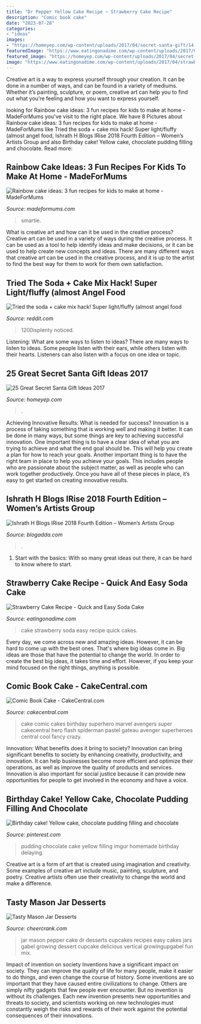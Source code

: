 ```yaml
---
title: "Dr Pepper Yellow Cake Recipe ~ Strawberry Cake Recipe"
description: "Comic book cake"
date: "2023-07-28"
categories:
- "ideas"
images:
- "https://homeyep.com/wp-content/uploads/2017/04/secret-santa-gift/14-secret-santa-gifts.jpg"
featuredImage: "https://www.eatingonadime.com/wp-content/uploads/2017/04/strawberry-soda-cake-up-close.jpg"
featured_image: "https://homeyep.com/wp-content/uploads/2017/04/secret-santa-gift/14-secret-santa-gifts.jpg"
image: "https://www.eatingonadime.com/wp-content/uploads/2017/04/strawberry-soda-cake-up-close.jpg"
---
```



Creative art is a way to express yourself through your creation. It can be done in a number of ways, and can be found in a variety of mediums. Whether it’s painting, sculpture, or poem, creative art can help you to find out what you’re feeling and how you want to express yourself.

	

		
looking for Rainbow cake ideas: 3 fun recipes for kids to make at home - MadeForMums you've visit to the right place. We have 8 Pictures about Rainbow cake ideas: 3 fun recipes for kids to make at home - MadeForMums like Tried the soda + cake mix hack! Super light/fluffy (almost angel food, Ishrath H Blogs IRise 2018 Fourth Edition – Women’s Artists Group and also Birthday cake! Yellow cake, chocolate pudding filling and chocolate. Read more:
		
    
## Rainbow Cake Ideas: 3 Fun Recipes For Kids To Make At Home - MadeForMums

<img loading=lazy src="https://images.immediate.co.uk/production/volatile/sites/28/2020/04/smartie-rainbow-cake-6155af2.jpg?quality=90&amp;resize=620%2C413" onerror="this.onerror=null;this.src='https://tse2.mm.bing.net/th?id=OIP.W9oalKaq2KxyvO3H837f7wHaE7&amp;pid=15.1';" alt="Rainbow cake ideas: 3 fun recipes for kids to make at home - MadeForMums">

_Source: madeformums.com_

>smartie. 

	

What is creative art and how can it be used in the creative process?
Creative art can be used in a variety of ways during the creative process. It can be used as a tool to help identify ideas and make decisions, or it can be used to help create new concepts and ideas. There are many different ways that creative art can be used in the creative process, and it is up to the artist to find the best way for them to work for them own satisfaction.

    
## Tried The Soda + Cake Mix Hack! Super Light/fluffy (almost Angel Food

<img loading=lazy src="https://external-preview.redd.it/hrFXBjeoFieHXbmbHElBJTN5uC02BZ8iyyuqyyzNYxU.jpg?width=640&amp;crop=smart&amp;auto=webp&amp;s=1499649cb4fd3bdf981b4750016e771b45f40759" onerror="this.onerror=null;this.src='https://tse4.mm.bing.net/th?id=OIP.3Bg3lPJWxXxFr6V9zuDFxQHaJ3&amp;pid=15.1';" alt="Tried the soda + cake mix hack! Super light/fluffy (almost angel food">

_Source: reddit.com_

>1200isplenty noticed. 

	

Listening: What are some ways to listen to ideas?
There are many ways to listen to ideas. Some people listen with their ears, while others listen with their hearts. Listeners can also listen with a focus on one idea or topic.

    
## 25 Great Secret Santa Gift Ideas 2017

<img loading=lazy src="https://homeyep.com/wp-content/uploads/2017/04/secret-santa-gift/14-secret-santa-gifts.jpg" onerror="this.onerror=null;this.src='https://tse4.mm.bing.net/th?id=OIP.fyceGcNzjeHk4tdAybdkyQHaVE&amp;pid=15.1';" alt="25 Great Secret Santa Gift Ideas 2017">

_Source: homeyep.com_

>. 

	

Achieving Innovative Results: What is needed for success?
Innovation is a process of taking something that is working well and making it better. It can be done in many ways, but some things are key to achieving successful innovation. One important thing is to have a clear idea of what you are trying to achieve and what the end goal should be. This will help you create a plan for how to reach your goals. Another important thing is to have the right team in place to help you achieve your goals. This includes people who are passionate about the subject matter, as well as people who can work together productively. Once you have all of these pieces in place, it’s easy to get started on creating innovative results.

    
## Ishrath H Blogs IRise 2018 Fourth Edition – Women’s Artists Group

<img loading=lazy src="http://wanderingmist.com/wp-content/uploads/img_20180323_1726131200168048248008473-300x225.jpg" onerror="this.onerror=null;this.src='https://tse1.mm.bing.net/th?id=OIP.81bfIeYZF7ES6LHRkf47gQAAAA&amp;pid=15.1';" alt="Ishrath H Blogs IRise 2018 Fourth Edition – Women’s Artists Group">

_Source: blogadda.com_

>. 

	

1. Start with the basics: With so many great ideas out there, it can be hard to know where to start.

    
## Strawberry Cake Recipe - Quick And Easy Soda Cake

<img loading=lazy src="https://www.eatingonadime.com/wp-content/uploads/2017/04/strawberry-soda-cake-up-close.jpg" onerror="this.onerror=null;this.src='https://tse2.mm.bing.net/th?id=OIP.uOwBTLSREnLfF5QA1STkWAHaE8&amp;pid=15.1';" alt="Strawberry Cake Recipe - Quick and Easy Soda Cake">

_Source: eatingonadime.com_

>cake strawberry soda easy recipe quick cakes. 

	

Every day, we come across new and amazing ideas. However, it can be hard to come up with the best ones. That's where big ideas come in. Big ideas are those that have the potential to change the world. In order to create the best big ideas, it takes time and effort. However, if you keep your mind focused on the right things, anything is possible.

    
## Comic Book Cake - CakeCentral.com

<img loading=lazy src="https://cdn001.cakecentral.com/gallery/2015/06/900_SUBR2EhYU8-comic-book-cake.jpg" onerror="this.onerror=null;this.src='https://tse4.mm.bing.net/th?id=OIP.hKfr-uw1GFEDQmAT6NQHowHaLp&amp;pid=15.1';" alt="Comic Book Cake - CakeCentral.com">

_Source: cakecentral.com_

>cake comic cakes birthday superhero marvel avengers super cakecentral hero flash spiderman pastel gateau avenger superheroes central cool fancy crazy. 

	

Innovation: What benefits does it bring to society?
Innovation can bring significant benefits to society by enhancing creativity, productivity, and innovation. It can help businesses become more efficient and optimize their operations, as well as improve the quality of products and services. Innovation is also important for social justice because it can provide new opportunities for people to get involved in the economy and have a voice.

    
## Birthday Cake! Yellow Cake, Chocolate Pudding Filling And Chocolate

<img loading=lazy src="https://i.pinimg.com/originals/09/13/f1/0913f15a8394d7c4e8c13739812a234a.jpg" onerror="this.onerror=null;this.src='https://tse4.mm.bing.net/th?id=OIP.qceNESN4_PEhqrHsjOf5ggHaEp&amp;pid=15.1';" alt="Birthday cake! Yellow cake, chocolate pudding filling and chocolate">

_Source: pinterest.com_

>pudding chocolate cake yellow filling imgur homemade birthday delaying. 

	

Creative art is a form of art that is created using imagination and creativity. Some examples of creative art include music, painting, sculpture, and poetry. Creative artists often use their creativity to change the world and make a difference.

    
## Tasty Mason Jar Desserts

<img loading=lazy src="https://www.cheercrank.com/wp-content/uploads/2015/12/27-mason-jar-desserts.jpg" onerror="this.onerror=null;this.src='https://tse1.mm.bing.net/th?id=OIP.oA0R2qltUR6D72-G7WD3KwHaLk&amp;pid=15.1';" alt="Tasty Mason Jar Desserts">

_Source: cheercrank.com_

>jar mason pepper cake dr desserts cupcakes recipes easy cakes jars gabel growing dessert cupcake delicious vertical growingupgabel fun mix. 

	

Impact of invention on society
Inventions have a significant impact on society. They can improve the quality of life for many people, make it easier to do things, and even change the course of history. Some inventions are so important that they have caused entire civilizations to change. Others are simply nifty gadgets that few people ever encounter. But no invention is without its challenges. Each new invention presents new opportunities and threats to society, and scientists working on new technologies must constantly weigh the risks and rewards of their work against the potential consequences of their innovations.

